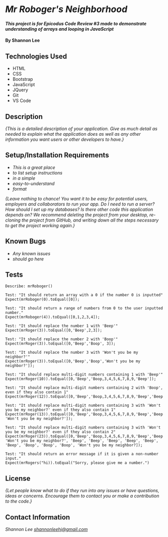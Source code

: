 # _Mr Roboger's Neighborhood_

#### _This project is for Epicodus Code Review #3 made to demonstrate understanding of arrays and looping in JavaScript_

#### By Shannon Lee

## Technologies Used

* HTML
* CSS
* Bootstrap
* JavaScript
* JQuery
* Git
* VS Code

## Description

_{This is a detailed description of your application. Give as much detail as needed to explain what the application does as well as any other information you want users or other developers to have.}_

## Setup/Installation Requirements

* _This is a great place_
* _to list setup instructions_
* _in a simple_
* _easy-to-understand_
* _format_

_{Leave nothing to chance! You want it to be easy for potential users, employers and collaborators to run your app. Do I need to run a server? How should I set up my databases? Is there other code this application depends on? We recommend deleting the project from your desktop, re-cloning the project from GitHub, and writing down all the steps necessary to get the project working again.}_

## Known Bugs

* _Any known issues_
* _should go here_

## Tests
```
Describe: mrRoboger()

Test: "It should return an array with a 0 if the number 0 is inputted"
Expect(mrRoboger(0).toEqual([0]);

Test: "It should return a range of numbers from 0 to the user inputted number."
Expect(mrRoboger(4)).toEqual([0,1,2,3,4]);

Test: "It should replace the number 1 with 'Beep'"
Expect(mrRoger(3)).toEqual([0,'Beep',2,3]);

Test: "It should replace the number 2 with 'Boop'"
Expect(mrRoger(3)).toEqual([0,'Beep','Boop', 3]);

Test: "It should replace the number 3 with 'Won't you be my neighbor?'"
Expect(mrRoger(3)).toEqual([0,'Beep','Boop','Won't you be my neighbor?']);

Test: "It should replace multi-digit numbers containing 1 with 'Beep'"
Expect(mrRoger(10)).toEqual([0,'Beep','Boop,3,4,5,6,7,8,9,'Beep']);

Test: "It should replace multi-digit numbers containing 2 with 'Boop', even if they also contain 1"
Expect(mrRoger(12)).toEqual([0,'Beep','Boop,3,4,5,6,7,8,9,'Beep','Beep','Boop']);

Test: "It should replace multi-digit numbers containing 3 with 'Won't you be my neighbor?' even if they also contain 1"
Expect(mrRoger(13)).toEqual([0,'Beep','Boop,3,4,5,6,7,8,9,'Beep','Beep','Boop', 'Won't you be my neighbor?']);

Test: "It should replace multi-digit numbers containing 3 with 'Won't you be my neighbor?' even if they also contain 2"
Expect(mrRoger(23)).toEqual([0,'Beep','Boop,3,4,5,6,7,8,9,'Beep','Beep','Boop', 'Won't you be my neighbor?', 'Beep', 'Beep', 'Beep', 'Beep', 'Beep', 'Beep', 'Boop', 'Boop', 'Boop', 'Won't you be my neighbor?]);

Test: "It should return an error message if it is given a non-number input."
Expect(mrRogers("hi)).toEqual("Sorry, please give me a number.")
```
## License

_{Let people know what to do if they run into any issues or have questions, ideas or concerns.  Encourage them to contact you or make a contribution to the code.}_

## Contact Information

_Shannon Lee <shannonleehj@gmail.com>_